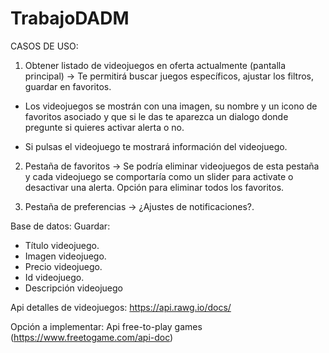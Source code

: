 # TrabajoDADM

CASOS DE USO:

1. Obtener listado de videojuegos en oferta actualmente (pantalla principal) -> Te permitirá buscar juegos específicos, ajustar los filtros, guardar en favoritos.
 - Los videojuegos se mostrán con una imagen, su nombre y un icono de favoritos asociado y que si le das te aparezca un dialogo donde pregunte si quieres activar alerta o no.
 
 - Si pulsas el videojuego te mostrará información del videojuego.
 
 2. Pestaña de favoritos -> Se podría eliminar videojuegos de esta pestaña y cada videojuego se comportaría como un slider para activate o desactivar una alerta.
 Opción para eliminar todos los favoritos.
 
 3. Pestaña de preferencias -> ¿Ajustes de notificaciones?.
 
 Base de datos:
 Guardar:
  - Título videojuego.
  - Imagen videojuego.
  - Precio videojuego.
  - Id videojuego.
  - Descripción videojuego
  
  
  Api detalles de videojuegos: https://api.rawg.io/docs/
  
  Opción a implementar: Api free-to-play games (https://www.freetogame.com/api-doc)
